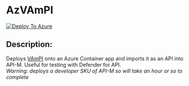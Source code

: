 # AzVAmPI

[![Deploy To Azure](https://aka.ms/deploytoazurebutton)](https://portal.azure.com/#create/Microsoft.Template/uri/https%3A%2F%2Fraw.githubusercontent.com%2FScottHolden%2FAzureGym%2Fmain%2FAzVAmPI%2F_generated%2Fdeploy.json)

## Description:
Deploys [VAmPI](https://github.com/erev0s/VAmPI) onto an Azure Container app and imports it as an API into API-M. Useful for testing with Defender for API.  
_Warning: deploys a developer SKU of API-M so will take an hour or so to complete_
